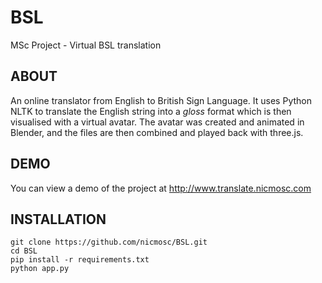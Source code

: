 # BSL
MSc Project - Virtual BSL translation

## ABOUT 
An online translator from English to British Sign Language. It uses Python NLTK to translate the English string into a _gloss_ format which is then visualised with a virtual avatar. The avatar was created and animated in Blender, and the files are then combined and played back with three.js.

## DEMO

You can view a demo of the project at http://www.translate.nicmosc.com

## INSTALLATION
```
git clone https://github.com/nicmosc/BSL.git
cd BSL
pip install -r requirements.txt
python app.py
```
